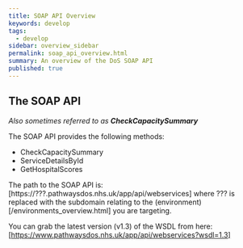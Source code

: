 ```yaml
---
title: SOAP API Overview
keywords: develop
tags:
  - develop
sidebar: overview_sidebar
permalink: soap_api_overview.html
summary: An overview of the DoS SOAP API
published: true
---
```


## The SOAP API ##

*Also sometimes referred to as **CheckCapacitySummary***

The SOAP API provides the following methods:

* CheckCapacitySummary
* ServiceDetailsById
* GetHospitalScores

The path to the SOAP API is: [https://???.pathwaysdos.nhs.uk/app/api/webservices] where ??? is replaced with the subdomain relating to the (environment)[/environments_overview.html] you are targeting.

You can grab the latest version (v1.3) of the WSDL from here: [https://www.pathwaysdos.nhs.uk/app/api/webservices?wsdl=1.3]
